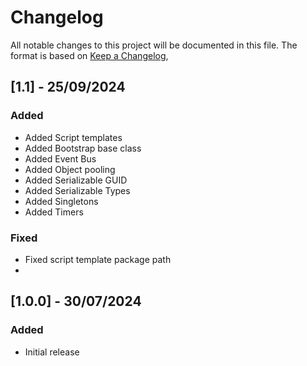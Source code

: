# Changelog
All notable changes to this project will be documented in this file.
The format is based on [Keep a Changelog](https://keepachangelog.com/en/1.0.0/),

## [1.1] - 25/09/2024
### Added
- Added Script templates
- Added Bootstrap base class
- Added Event Bus
- Added Object pooling
- Added Serializable GUID
- Added Serializable Types
- Added Singletons
- Added Timers

### Fixed
- Fixed script template package path
- 
## [1.0.0] - 30/07/2024
### Added
- Initial release